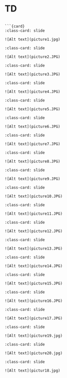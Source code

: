 # TD 

<div id="slideshow>

```{nclude} _static/buttons.html

```{card}
:class-card: slide

![Alt text](picture1.jpg)
```

```{card}
:class-card: slide

![Alt text](picture2.JPG)
```

```{card}
:class-card: slide

![Alt text](picture3.JPG)
```

```{card}
:class-card: slide

![Alt text](picture4.JPG)
```

```{card}
:class-card: slide

![Alt text](picture5.JPG)
```

```{card}
:class-card: slide

![Alt text](picture6.JPG)
```

```{card}
:class-card: slide

![Alt text](picture7.JPG)
```

```{card}
:class-card: slide

![Alt text](picture8.JPG)
```

```{card}
:class-card: slide

![Alt text](picture9.JPG)
```

```{card}
:class-card: slide

![Alt text](picture10.JPG)
```

```{card}
:class-card: slide

![Alt text](picture11.JPG)
```

```{card}
:class-card: slide

![Alt text](picture12.JPG)
```

```{card}
:class-card: slide

![Alt text](picture13.JPG)
```

```{card}
:class-card: slide

![Alt text](picture14.JPG)
```

```{card}
:class-card: slide

![Alt text](picture15.JPG)
```

```{card}
:class-card: slide

![Alt text](picture16.JPG)
```

```{card}
:class-card: slide

![Alt text](picture17.JPG)
```

```{card}
:class-card: slide

![Alt text](picture19.jpg)
```

```{card}
:class-card: slide

![Alt text](picture20.jpg)
```

```{card}
:class-card: slide

![Alt text](pictur18.jpg)
```
</div>
